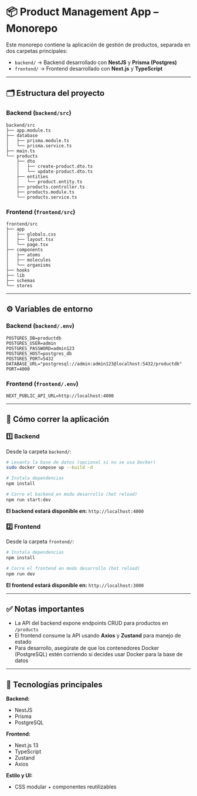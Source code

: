 # 📦 Product Management App – Monorepo

Este monorepo contiene la aplicación de gestión de productos, separada en dos carpetas principales:

- `backend/` → Backend desarrollado con **NestJS** y **Prisma (Postgres)**
- `frontend/` → Frontend desarrollado con **Next.js** y **TypeScript**

---

## 🗂 Estructura del proyecto

### Backend (`backend/src`)

```
backend/src
├── app.module.ts
├── database
│   ├── prisma.module.ts
│   └── prisma.service.ts
├── main.ts
└── products
    ├── dto
    │   ├── create-product.dto.ts
    │   └── update-product.dto.ts
    ├── entities
    │   └── product.entity.ts
    ├── products.controller.ts
    ├── products.module.ts
    └── products.service.ts
```

### Frontend (`frontend/src`)

```
frontend/src
├── app
│   ├── globals.css
│   ├── layout.tsx
│   └── page.tsx
├── components
│   ├── atoms
│   ├── molecules
│   └── organisms
├── hooks
├── lib
├── schemas
└── stores
```

---

## ⚙️ Variables de entorno

### Backend (`backend/.env`)

```env
POSTGRES_DB=productdb
POSTGRES_USER=admin
POSTGRES_PASSWORD=admin123
POSTGRES_HOST=postgres_db
POSTGRES_PORT=5432
DATABASE_URL="postgresql://admin:admin123@localhost:5432/productdb"
PORT=4000
```

### Frontend (`frontend/.env`)

```env
NEXT_PUBLIC_API_URL=http://localhost:4000
```

---

## 🚀 Cómo correr la aplicación

### 1️⃣ Backend

Desde la carpeta `backend/`:

```bash
# Levanta la base de datos (opcional si no se usa Docker)
sudo docker compose up --build -d

# Instala dependencias
npm install

# Corre el backend en modo desarrollo (hot reload)
npm run start:dev
```

**El backend estará disponible en:** `http://localhost:4000`

### 2️⃣ Frontend

Desde la carpeta `frontend/`:

```bash
# Instala dependencias
npm install

# Corre el frontend en modo desarrollo (hot reload)
npm run dev
```

**El frontend estará disponible en:** `http://localhost:3000`

---

## ✅ Notas importantes

- La API del backend expone endpoints CRUD para productos en `/products`
- El frontend consume la API usando **Axios** y **Zustand** para manejo de estado
- Para desarrollo, asegúrate de que los contenedores Docker (PostgreSQL) estén corriendo si decides usar Docker para la base de datos

---

## 🧩 Tecnologías principales

**Backend:**

- NestJS
- Prisma
- PostgreSQL

**Frontend:**

- Next.js 13
- TypeScript
- Zustand
- Axios

**Estilo y UI:**

- CSS modular + componentes reutilizables
